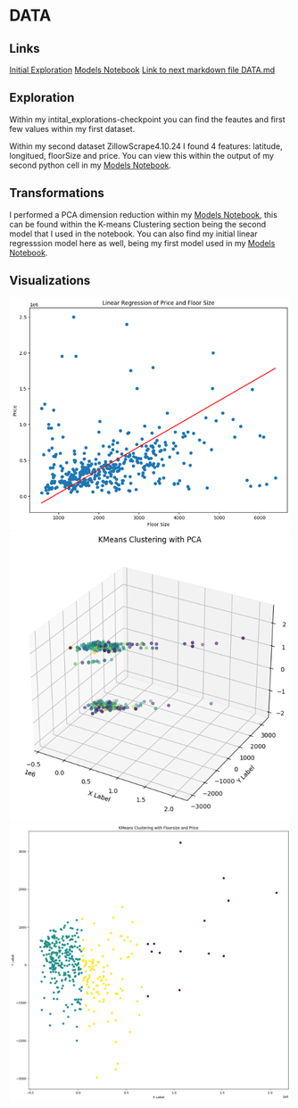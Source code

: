 # DATA

## Links
[Initial Exploration](https://github.com/44-566-Machine-Learning-S24/ml-s24-project-CamSund02/blob/master/.ipynb_checkpoints/initial_exploration-checkpoint.ipynb)
[Models Notebook](https://github.com/44-566-Machine-Learning-S24/ml-s24-project-CamSund02/blob/master/Notebooks/Models.ipynb)
[Link to next markdown file DATA.md](ANALYSIS.md)


## Exploration
Within my intital_explorations-checkpoint you can find the feautes and first few values within my first dataset.

Within my second dataset ZillowScrape4.10.24 I found 4 features: latitude, longitued, floorSize and price. You can view this within the output of my second python cell in my [Models Notebook](https://github.com/44-566-Machine-Learning-S24/ml-s24-project-CamSund02/blob/master/Notebooks/Models.ipynb).


## Transformations
I performed a PCA dimension reduction within my [Models Notebook](https://github.com/44-566-Machine-Learning-S24/ml-s24-project-CamSund02/blob/master/Notebooks/Models.ipynb), this can be found within the K-means Clustering section being the second model that I used in the notebook. You can also find my initial linear regresssion model here as well, being my first model used in my [Models Notebook](https://github.com/44-566-Machine-Learning-S24/ml-s24-project-CamSund02/blob/master/Notebooks/Models.ipynb).

## Visualizations
![Linear Regrssion](Visualizations\LinearRegression.png)\
![K-means 3d using PCA](Visualizations\K-means3d.png)\
![K-means 2d](Visualizations\K-means2d.png)

